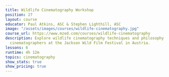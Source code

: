 ```yaml
---
title: Wildlife Cinematography Workshop
position: 27
layout: course
educator: Paul Atkins, ASC & Stephen Lighthill, ASC
image: "/assets/images/courses/wildlife-cinematography.jpg"
course_url: https://www.mzed.com/courses/wildlife-cinematography
description: Explore wildlife cinematography techniques and philosophy with acclaimed
  cinematographers at the Jackson Wild Film Festival in Austria.
lessons: 6
runtime: 4h 12m
topics: cinematography
show_stats: true
show_pricing: true
---
```


